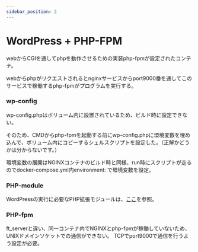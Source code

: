 ```yaml
---
sidebar_position: 2
---
```


# WordPress + PHP-FPM

webからCGIを通してphpを動作させるための実装php-fpmが設定されたコンテナ。

webからphpがリクエストされるとnginxサービスからport9000番を通してこのサービスで稼働するphp-fpmがプログラムを実行する。

### wp-config

wp-config.phpはボリューム内に設置されているため、ビルド時に設定できない。

そのため、CMDからphp-fpmを起動する前にwp-config.phpに環境変数を埋め込んで、ボリューム内にコピーするシェルスクリプトを設定した。（正解かどうかは分からないです。）

環境変数の展開はNGINXコンテナのビルド時と同様、run時にスクリプトが走るのでdocker-compose.yml内environment: で環境変数を設定。

### PHP-module

WordPressの実行に必要なPHP拡張モジュールは、[ここ](https://make.wordpress.org/hosting/handbook/server-environment/)を参照。


### PHP-fpm

ft_serverと違い、同一コンテナ内でNGINXとphp-fpmが稼働していないため、UNIXドメインソケットでの通信ができない。
TCPでport9000で通信を行うよう設定が必要。